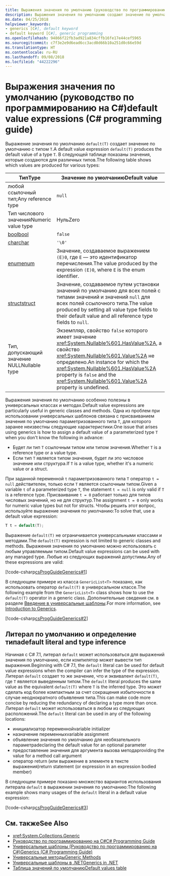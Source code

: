 ```yaml
---
title: Выражения значения по умолчанию (руководство по программированию на C#)
description: Выражения значения по умолчанию создают значение по умолчанию для любого ссылочного типа или типа значения
ms.date: 04/25/2018
helpviewer_keywords:
- generics [C#], default keyword
- default keyword [C#], generic programming
ms.openlocfilehash: 94866f22fb3ad921a834cffb16fe17e44cef5965
ms.sourcegitcommit: c7f3e2e9d6ead6cc3acd0d66b10a251d0c66e59d
ms.translationtype: HT
ms.contentlocale: ru-RU
ms.lasthandoff: 09/08/2018
ms.locfileid: "44222296"
---
```

# <a name="default-value-expressions-c-programming-guide"></a><span data-ttu-id="44c0a-103">Выражения значения по умолчанию (руководство по программированию на C#)</span><span class="sxs-lookup"><span data-stu-id="44c0a-103">default value expressions (C# programming guide)</span></span>

<span data-ttu-id="44c0a-104">Выражение значения по умолчанию `default(T)` создает значение по умолчанию с типом `T`.</span><span class="sxs-lookup"><span data-stu-id="44c0a-104">A default value expression `default(T)` produces the default value of a type `T`.</span></span> <span data-ttu-id="44c0a-105">В следующей таблице показаны значения, которые создаются для различных типов.</span><span class="sxs-lookup"><span data-stu-id="44c0a-105">The following table shows which values are produced for various types:</span></span>

|<span data-ttu-id="44c0a-106">Тип</span><span class="sxs-lookup"><span data-stu-id="44c0a-106">Type</span></span>|<span data-ttu-id="44c0a-107">Значение по умолчанию</span><span class="sxs-lookup"><span data-stu-id="44c0a-107">Default value</span></span>|
|---------|---------|
|<span data-ttu-id="44c0a-108">любой ссылочный тип;</span><span class="sxs-lookup"><span data-stu-id="44c0a-108">Any reference type</span></span>|`null`|
|<span data-ttu-id="44c0a-109">Тип числового значения</span><span class="sxs-lookup"><span data-stu-id="44c0a-109">Numeric value type</span></span>|<span data-ttu-id="44c0a-110">Нуль</span><span class="sxs-lookup"><span data-stu-id="44c0a-110">Zero</span></span>|
|[<span data-ttu-id="44c0a-111">bool</span><span class="sxs-lookup"><span data-stu-id="44c0a-111">bool</span></span>](../../language-reference/keywords/bool.md)|`false`|
|[<span data-ttu-id="44c0a-112">char</span><span class="sxs-lookup"><span data-stu-id="44c0a-112">char</span></span>](../../language-reference/keywords/char.md)|`'\0'`|
|[<span data-ttu-id="44c0a-113">enum</span><span class="sxs-lookup"><span data-stu-id="44c0a-113">enum</span></span>](../../language-reference/keywords/enum.md)|<span data-ttu-id="44c0a-114">Значение, создаваемое выражением `(E)0`, где `E` — это идентификатор перечисления.</span><span class="sxs-lookup"><span data-stu-id="44c0a-114">The value produced by the expression `(E)0`, where `E` is the enum identifier.</span></span>|
|[<span data-ttu-id="44c0a-115">struct</span><span class="sxs-lookup"><span data-stu-id="44c0a-115">struct</span></span>](../../language-reference/keywords/struct.md)|<span data-ttu-id="44c0a-116">Значение, создаваемое путем установки значений по умолчанию для всех полей с типами значений и значений `null` для всех полей ссылочного типа.</span><span class="sxs-lookup"><span data-stu-id="44c0a-116">The value produced by setting all value type fields to their default value and all reference type fields to `null`.</span></span>|
|<span data-ttu-id="44c0a-117">Тип, допускающий значение NULL</span><span class="sxs-lookup"><span data-stu-id="44c0a-117">Nullable type</span></span>|<span data-ttu-id="44c0a-118">Экземпляр, свойство `false` которого имеет значение <xref:System.Nullable%601.HasValue%2A>, а свойство <xref:System.Nullable%601.Value%2A> не определено.</span><span class="sxs-lookup"><span data-stu-id="44c0a-118">An instance for which the <xref:System.Nullable%601.HasValue%2A> property is `false` and the <xref:System.Nullable%601.Value%2A> property is undefined.</span></span>|

<span data-ttu-id="44c0a-119">Выражения значения по умолчанию особенно полезны в универсальных классах и методах.</span><span class="sxs-lookup"><span data-stu-id="44c0a-119">Default value expressions are particularly useful in generic classes and methods.</span></span> <span data-ttu-id="44c0a-120">Одна из проблем при использовании универсальных шаблонов связана с присваиванием значения по умолчанию параметризованного типа `T`, для которого заранее неизвестны следующие характеристики.</span><span class="sxs-lookup"><span data-stu-id="44c0a-120">One issue that arises using generics is how to assign a default value of a parameterized type `T` when you don't know the following in advance:</span></span>

- <span data-ttu-id="44c0a-121">Будет ли тип `T` ссылочным типом или типом значения.</span><span class="sxs-lookup"><span data-stu-id="44c0a-121">Whether `T` is a reference type or a value type.</span></span>
- <span data-ttu-id="44c0a-122">Если тип `T` является типом значения, будет ли это числовое значение или структура.</span><span class="sxs-lookup"><span data-stu-id="44c0a-122">If `T` is a value type, whether it's a numeric value or a struct.</span></span>

 <span data-ttu-id="44c0a-123">При заданной переменной `t` параметризованного типа `T` оператор `t = null` действителен, только если `T` является ссылочным типом.</span><span class="sxs-lookup"><span data-stu-id="44c0a-123">Given a variable `t` of a parameterized type `T`, the statement `t = null` is only valid if `T` is a reference type.</span></span> <span data-ttu-id="44c0a-124">Присваивание `t = 0` работает только для типов числовых значений, но не для структур.</span><span class="sxs-lookup"><span data-stu-id="44c0a-124">The assignment `t = 0` only works for numeric value types but not for structs.</span></span> <span data-ttu-id="44c0a-125">Чтобы решить этот вопрос, используйте выражение значения по умолчанию:</span><span class="sxs-lookup"><span data-stu-id="44c0a-125">To solve that, use a default value expression:</span></span>

```csharp
T t = default(T);
```

<span data-ttu-id="44c0a-126">Выражение `default(T)` не ограничивается универсальными классами и методами.</span><span class="sxs-lookup"><span data-stu-id="44c0a-126">The `default(T)` expression is not limited to generic classes and methods.</span></span> <span data-ttu-id="44c0a-127">Выражения значения по умолчанию можно использовать с любым управляемым типом.</span><span class="sxs-lookup"><span data-stu-id="44c0a-127">Default value expressions can be used with any managed type.</span></span> <span data-ttu-id="44c0a-128">Любые из следующих выражений допустимы.</span><span class="sxs-lookup"><span data-stu-id="44c0a-128">Any of these expressions are valid:</span></span>

 [!code-csharp[csProgGuideGenerics#1](../../../../samples/snippets/csharp/programming-guide/statements-expressions-operators/default-value-expressions.cs)]

 <span data-ttu-id="44c0a-129">В следующем примере из класса `GenericList<T>` показано, как использовать оператор `default(T)` в универсальном классе.</span><span class="sxs-lookup"><span data-stu-id="44c0a-129">The following example from the `GenericList<T>` class shows how to use the `default(T)` operator in a generic class.</span></span> <span data-ttu-id="44c0a-130">Дополнительные сведения см. в разделе [Введение в универсальные шаблоны](../generics/introduction-to-generics.md).</span><span class="sxs-lookup"><span data-stu-id="44c0a-130">For more information, see [Introduction to Generics](../generics/introduction-to-generics.md).</span></span>

 [!code-csharp[csProgGuideGenerics#2](../../../../samples/snippets/csharp/VS_Snippets_VBCSharp/csProgGuideGenerics/CS/Generics.cs#Snippet41)]

## <a name="default-literal-and-type-inference"></a><span data-ttu-id="44c0a-131">Литерал по умолчанию и определение типа</span><span class="sxs-lookup"><span data-stu-id="44c0a-131">default literal and type inference</span></span>

<span data-ttu-id="44c0a-132">Начиная с C# 7.1, литерал `default` может использоваться для выражений значения по умолчанию, если компилятор может вывести тип выражения.</span><span class="sxs-lookup"><span data-stu-id="44c0a-132">Beginning with C# 7.1, the `default` literal can be used for default value expressions when the compiler can infer the type of the expression.</span></span> <span data-ttu-id="44c0a-133">Литерал `default` создает то же значение, что и эквивалент `default(T)`, где `T` является выведенным типом.</span><span class="sxs-lookup"><span data-stu-id="44c0a-133">The `default` literal produces the same value as the equivalent `default(T)` where `T` is the inferred type.</span></span> <span data-ttu-id="44c0a-134">Это может сделать код более компактным за счет сокращения избыточности в случае неоднократного объявления типа.</span><span class="sxs-lookup"><span data-stu-id="44c0a-134">This can make code more concise by reducing the redundancy of declaring a type more than once.</span></span> <span data-ttu-id="44c0a-135">Литерал `default` может использоваться в любом из следующих расположений.</span><span class="sxs-lookup"><span data-stu-id="44c0a-135">The `default` literal can be used in any of the following locations:</span></span>

- <span data-ttu-id="44c0a-136">инициализатор переменной</span><span class="sxs-lookup"><span data-stu-id="44c0a-136">variable initializer</span></span>
- <span data-ttu-id="44c0a-137">назначение переменных</span><span class="sxs-lookup"><span data-stu-id="44c0a-137">variable assignment</span></span>
- <span data-ttu-id="44c0a-138">объявление значения по умолчанию для необязательного параметра</span><span class="sxs-lookup"><span data-stu-id="44c0a-138">declaring the default value for an optional parameter</span></span>
- <span data-ttu-id="44c0a-139">предоставление значения для аргумента вызова метода</span><span class="sxs-lookup"><span data-stu-id="44c0a-139">providing the value for a method call argument</span></span>
- <span data-ttu-id="44c0a-140">оператор return (или выражение в элементе в тексте выражения)</span><span class="sxs-lookup"><span data-stu-id="44c0a-140">return statement (or expression in an expression bodied member)</span></span>

<span data-ttu-id="44c0a-141">В следующем примере показано множество вариантов использования литерала `default` в выражении значения по умолчанию:</span><span class="sxs-lookup"><span data-stu-id="44c0a-141">The following example shows many usages of the `default` literal in a default value expression:</span></span>

[!code-csharp[csProgGuideGenerics#3](../../../../samples/snippets/csharp/programming-guide/statements-expressions-operators/default-literal.cs)]

## <a name="see-also"></a><span data-ttu-id="44c0a-142">См. также</span><span class="sxs-lookup"><span data-stu-id="44c0a-142">See Also</span></span>

- <xref:System.Collections.Generic>  
- [<span data-ttu-id="44c0a-143">Руководство по программированию на C#</span><span class="sxs-lookup"><span data-stu-id="44c0a-143">C# Programming Guide</span></span>](../index.md)  
- [<span data-ttu-id="44c0a-144">Универсальные шаблоны (Руководство по программированию на C#)</span><span class="sxs-lookup"><span data-stu-id="44c0a-144">Generics (C# Programming Guide)</span></span>](../generics/index.md)  
- [<span data-ttu-id="44c0a-145">Универсальные методы</span><span class="sxs-lookup"><span data-stu-id="44c0a-145">Generic Methods</span></span>](../generics/generic-methods.md)  
- [<span data-ttu-id="44c0a-146">Универсальные шаблоны в .NET</span><span class="sxs-lookup"><span data-stu-id="44c0a-146">Generics in .NET</span></span>](~/docs/standard/generics/index.md)  
- [<span data-ttu-id="44c0a-147">Таблица значений по умолчанию</span><span class="sxs-lookup"><span data-stu-id="44c0a-147">Default values table</span></span>](../../language-reference/keywords/default-values-table.md)
